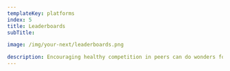 ```yaml
---
templateKey: platforms
index: 5
title: Leaderboards
subTitle: 

image: /img/your-next/leaderboards.png

description: Encouraging healthy competition in peers can do wonders for performance and output. When people see that doing just a little extra can make them go to the top of a leaderboard, it pushes them to give their best. Our gamification platform lets you create competitions and leaderboards not just at the workplace but even for sports and social events. The SaaS platform allows organisations to sign up, create competitions, points earning rules and displays a leaderboard. Both individual and team competitions are supported. APIs are available for integrating with external systems.
---
```

